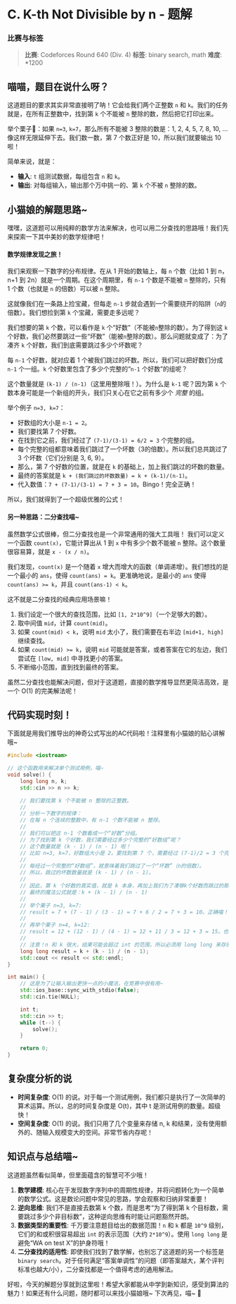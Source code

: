# C. K-th Not Divisible by n - 题解

### 比赛与标签
> **比赛**: Codeforces Round 640 (Div. 4)
> **标签**: binary search, math
> **难度**: *1200

## 喵喵，题目在说什么呀？
这道题目的要求其实非常直接明了呐！它会给我们两个正整数 `n` 和 `k`。我们的任务就是，在所有正整数中，找到第 `k` 个不能被 `n` 整除的数，然后把它打印出来。

举个栗子🌰：如果 `n=3`, `k=7`，那么所有不能被 3 整除的数是：1, 2, 4, 5, 7, 8, 10, ... 像这样无限延伸下去。我们数一数，第 7 个数正好是 10，所以我们就要输出 10 啦！

简单来说，就是：
- **输入**: `t` 组测试数据，每组包含 `n` 和 `k`。
- **输出**: 对每组输入，输出那个万中挑一的、第 `k` 个不被 `n` 整除的数。

## 小猫娘的解题思路~
嘿嘿，这道题可以用纯粹的数学方法来解决，也可以用二分查找的思路哦！我们先来探索一下其中美妙的数学规律吧！

#### 数学规律发现之旅！
我们来观察一下数字的分布规律。在从 1 开始的数轴上，每 `n` 个数（比如 1 到 n，n+1 到 2n）就是一个周期。在这个周期里，有 `n-1` 个数是不能被 `n` 整除的，只有 1 个数（也就是 `n` 的倍数）可以被 `n` 整除。

这就像我们在一条路上捡宝藏，但每走 `n-1` 步就会遇到一个需要绕开的陷阱（`n`的倍数）。我们想捡到第 `k` 个宝藏，需要走多远呢？

我们想要的第 `k` 个数，可以看作是 `k` 个“好数”（不能被`n`整除的数）。为了得到这 `k` 个好数，我们必然要跳过一些“坏数”（能被`n`整除的数）。那么问题就变成了：为了凑齐 `k` 个好数，我们到底需要跳过多少个坏数呢？

每 `n-1` 个好数，就对应着 1 个被我们跳过的坏数。所以，我们可以把好数们分成 `n-1` 个一组。`k` 个好数里包含了多少个完整的“`n-1` 个好数”的组呢？

这个数量就是 `(k-1) / (n-1)`（这里用整除哦！）。为什么是 `k-1` 呢？因为第 `k` 个数本身可能是一个新组的开头，我们只关心在它之前有多少个 *完整* 的组。

举个例子 `n=3, k=7`：
- 好数组的大小是 `n-1 = 2`。
- 我们要找第 7 个好数。
- 在找到它之前，我们经过了 `(7-1)/(3-1) = 6/2 = 3` 个完整的组。
- 每个完整的组都意味着我们跳过了一个坏数（3的倍数）。所以我们总共跳过了 3 个坏数（它们分别是 3, 6, 9）。
- 那么，第 7 个好数的位置，就是在 `k` 的基础上，加上我们跳过的坏数的数量。
- 最终的答案就是 `k + (我们跳过的坏数数量) = k + (k-1)/(n-1)`。
- 代入数值：`7 + (7-1)/(3-1) = 7 + 3 = 10`。Bingo！完全正确！

所以，我们就得到了一个超级优雅的公式！

#### 另一种思路：二分查找喵~
虽然数学公式很棒，但二分查找也是一个非常通用的强大工具哦！
我们可以定义一个函数 `count(x)`，它能计算出从 1 到 `x` 中有多少个数不能被 `n` 整除。这个数量很容易算，就是 `x - (x / n)`。

我们发现，`count(x)` 是一个随着 `x` 增大而增大的函数（单调递增）。我们想找的是一个最小的 `ans`，使得 `count(ans) = k`。更准确地说，是最小的 `ans` 使得 `count(ans) >= k`，并且 `count(ans-1) < k`。

这不就是二分查找的经典应用场景嘛！
1.  我们设定一个很大的查找范围，比如 `[1, 2*10^9]`（一个足够大的数）。
2.  取中间值 `mid`，计算 `count(mid)`。
3.  如果 `count(mid) < k`，说明 `mid` 太小了，我们需要在右半边 `[mid+1, high]` 继续查找。
4.  如果 `count(mid) >= k`，说明 `mid` 可能就是答案，或者答案在它的左边，我们尝试在 `[low, mid]` 中寻找更小的答案。
5.  不断缩小范围，直到找到最终的答案。

虽然二分查找也能解决问题，但对于这道题，直接的数学推导显然更简洁高效，是一个 O(1) 的完美解法呢！

## 代码实现时刻！
下面就是用我们推导出的神奇公式写出的AC代码啦！注释里有小猫娘的贴心讲解哦~

```cpp
#include <iostream>

// 这个函数用来解决单个测试用例，喵~
void solve() {
    long long n, k;
    std::cin >> n >> k;

    // 我们要找第 k 个不能被 n 整除的正整数。
    //
    // 分析一下数字的规律：
    // 在每 n 个连续的整数中，有 n-1 个数不能被 n 整除。
    //
    // 我们可以把这 n-1 个数看成一个“好数”分组。
    // 为了找到第 k 个好数，我们需要经过多少个完整的“好数组”呢？
    // 这个数量就是 (k - 1) / (n - 1) 啦！
    // 比如 n=3, k=7，好数组大小是 2。要找到第 7 个，需要经过 (7-1)/2 = 3 个完整的组。
    //
    // 每经过一个完整的“好数组”，就意味着我们跳过了一个“坏数”（n的倍数）。
    // 所以，跳过的坏数数量就是 (k - 1) / (n - 1)。
    //
    // 因此，第 k 个好数的真实值，就是 k 本身，再加上我们为了凑够k个好数而跳过的那些坏数的数量。
    // 最终的魔法公式就是：k + (k - 1) / (n - 1)
    //
    // 举个栗子 n=3, k=7:
    // result = 7 + (7 - 1) / (3 - 1) = 7 + 6 / 2 = 7 + 3 = 10。正确喵！
    //
    // 再举个栗子 n=4, k=12:
    // result = 12 + (12 - 1) / (4 - 1) = 12 + 11 / 3 = 12 + 3 = 15。也正确喵！
    //
    // 注意！n 和 k 很大，结果可能会超过 int 的范围，所以必须用 long long 来存储，不然会溢出哦！
    long long result = k + (k - 1) / (n - 1);
    std::cout << result << std::endl;
}

int main() {
    // 这是为了让输入输出更快一点的小魔法，在竞赛中很有用~
    std::ios_base::sync_with_stdio(false);
    std::cin.tie(NULL);

    int t;
    std::cin >> t;
    while (t--) {
        solve();
    }

    return 0;
}
```

## 复杂度分析的说
- **时间复杂度**: O(1) 的说。对于每一个测试用例，我们都只是执行了一次简单的算术运算。所以，总的时间复杂度是 O(t)，其中 t 是测试用例的数量。超级快！
- **空间复杂度**: O(1) 的说。我们只用了几个变量来存储 n, k 和结果，没有使用额外的、随输入规模变大的空间。非常节省内存呢！

## 知识点与总结喵~
这道题虽然看似简单，但里面蕴含的智慧可不少哦！

1.  **数学建模**: 核心在于发现数字序列中的周期性规律，并将问题转化为一个简单的数学公式。这是数论问题中常见的思路，学会观察和归纳非常重要！
2.  **逆向思维**: 我们不是直接去数第 k 个数，而是思考“为了得到第 k 个目标数，需要跳过多少个非目标数”，这种逆向思维有时能让问题豁然开朗。
3.  **数据类型的重要性**: 千万要注意题目给出的数据范围！`n` 和 `k` 都是 `10^9` 级别，它们的和或积很容易超出 `int` 的表示范围（大约 `2*10^9`）。使用 `long long` 是避免“WA on test X”的护身符哦！
4.  **二分查找的适用性**: 即使我们找到了数学解，也别忘了这道题的另一个标签是 `binary search`。对于任何满足“答案单调性”的问题（即答案越大，某个评判标准也越大/小），二分查找都是一个值得考虑的通用解法。

好啦，今天的解题分享就到这里啦！希望大家都能从中学到新知识，感受到算法的魅力！如果还有什么问题，随时都可以来找小猫娘哦~ 下次再见，喵~ 👋